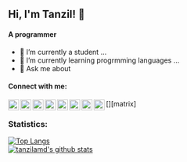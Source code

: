 ## Hi, I'm Tanzil! 👋


#### A programmer

- 🔭 I’m currently a student ...
- 🌱 I’m currently learning progrmming languages ...
- 💬 Ask me about 

#### Connect with me:
[<img align="left" alt="tanzilahmed | Twitter" width="22px" src="https://simpleicons.org/icons/twitter.svg" />][twitter]
[<img align="left" alt="tanzilahmed | Matrix" width="22px" src="https://simpleicons.org/icons/matrix.svg" />][matrix]
[<img align="left" alt="tanzilahmed | Telegram" width="22px" src="https://simpleicons.org/icons/telegram.svg" />][telegram]
[<img align="left" alt="tanzilahmed | Reddit" width="22px" src="https://simpleicons.org/icons/reddit.svg" />][reddit]
[<img align="left" alt="tanzilahmed | Discord" width="22px" src="https://simpleicons.org/icons/discord.svg" />][discord]
[<img align="left" alt="tanzilahmed | Kitsu" width="22px" src="https://github.com/hummingbird-me/kitsu-web/raw/the-future/public/svg/groups/kitsu.svg" />][kitsu]
[<img align="left" alt="tanzilahmed | Anilist" width="22px" src="https://anilist.co/img/icons/icon.svg" />][anilist]
[<img align="left" alt="tanzilahmed | Trakt.tv" width="22px" src="https://simpleicons.org/icons/trakt.svg" />][trakt]
<br />

### Statistics:
[![Top Langs](https://github-readme-stats.vercel.app/api/top-langs/?theme=dark&username=tanzilamd&layout=compact&hide=NSIS,HTML,CSS "Top Langs")](https://github.com/anuraghazra/github-readme-stats)
<br/>
[![tanzilamd's github stats](https://github-readme-stats.vercel.app/api?theme=dark&username=tanzilamd&count_private=true&show_icons=true "Mubashshir's github stats")](https://github.com/anuraghazra/github-readme-stats)

[twitter]: https://twitter.com/
[kitsu]: https://kitsu.io/users/
[anilist]: https://anilist.co/user/
[trakt]: https://trakt.tv/users/
[telegram]: https://t.me/
[reddit]: https://reddit.com/u/
[discord]: https://discord.com/users/
